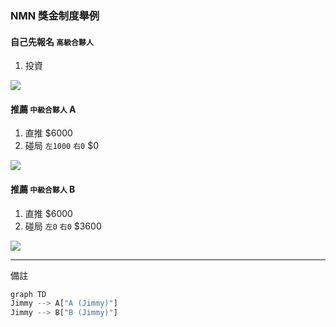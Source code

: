 ### NMN 獎金制度舉例

#### 自己先報名 `高級合夥人`
1. 投資

[![](https://mermaid.ink/img/eyJjb2RlIjoiZ3JhcGggVERcbkppbW15IiwibWVybWFpZCI6eyJ0aGVtZSI6ImRlZmF1bHQifSwidXBkYXRlRWRpdG9yIjpmYWxzZX0)](https://mermaid-js.github.io/mermaid-live-editor/#/edit/eyJjb2RlIjoiZ3JhcGggVERcbkppbW15IiwibWVybWFpZCI6eyJ0aGVtZSI6ImRlZmF1bHQifSwidXBkYXRlRWRpdG9yIjpmYWxzZX0)

#### 推薦 `中級合夥人` A
1. 直推 $6000
2. 碰局 `左1000` `右0` $0

[![](https://mermaid.ink/img/eyJjb2RlIjoiZ3JhcGggVERcbkppbW15IC0tPiBBW1wiQSAoSmltbXkpXCJdXG4iLCJtZXJtYWlkIjp7InRoZW1lIjoiZGVmYXVsdCJ9LCJ1cGRhdGVFZGl0b3IiOmZhbHNlfQ)](https://mermaid-js.github.io/mermaid-live-editor/#/edit/eyJjb2RlIjoiZ3JhcGggVERcbkppbW15IC0tPiBBW1wiQSAoSmltbXkpXCJdXG4iLCJtZXJtYWlkIjp7InRoZW1lIjoiZGVmYXVsdCJ9LCJ1cGRhdGVFZGl0b3IiOmZhbHNlfQ)

#### 推薦 `中級合夥人` B
1. 直推 $6000
2. 碰局 `左0` `右0` $3600

[![](https://mermaid.ink/img/eyJjb2RlIjoiZ3JhcGggVERcbkppbW15IC0tPiBBW1wiQSAoSmltbXkpXCJdXG5KaW1teSAtLT4gQltcIkIgKEppbW15KVwiXSIsIm1lcm1haWQiOnsidGhlbWUiOiJkZWZhdWx0In0sInVwZGF0ZUVkaXRvciI6ZmFsc2V9)](https://mermaid-js.github.io/mermaid-live-editor/#/edit/eyJjb2RlIjoiZ3JhcGggVERcbkppbW15IC0tPiBBW1wiQSAoSmltbXkpXCJdXG5KaW1teSAtLT4gQltcIkIgKEppbW15KVwiXSIsIm1lcm1haWQiOnsidGhlbWUiOiJkZWZhdWx0In0sInVwZGF0ZUVkaXRvciI6ZmFsc2V9)

---

備註

```js
graph TD
Jimmy --> A["A (Jimmy)"]
Jimmy --> B["B (Jimmy)"]
```
